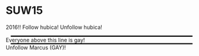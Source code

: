 # SUW15
2016!!
Follow hubica!
Unfollow hubica! 
<br><hr style="width: 95%; height: 3px; background: black; margin: 0 auto;">
Everyone above this line is gay!
<br><hr style="width: 95%; height: 3px; background: black; margin: 0 auto;">
Unfollow Marcus (GAY)!
